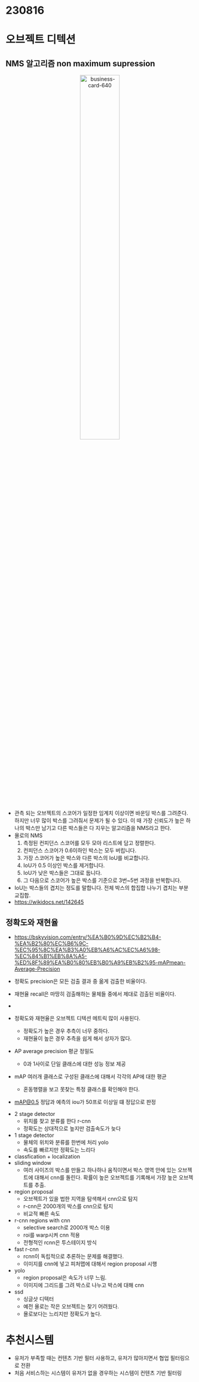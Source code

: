 # 230816

# 오브젝트 디텍션

## NMS 알고리즘 non maximum supression

<figure align="center">
<img src="https://wikidocs.net/images/page/142645/NMS.png" alt="business-card-640" border="0" width="50%">
</figure>

- 관측 되는 오브젝트의 스코어가 일정한 임계치 이상이면 바운딩 박스를 그려준다. 하지만 너무 많이 박스를 그려줘서 문제가 될 수 있다. 이 때 가장 신뢰도가 높은 하나의 박스만 남기고 다른 박스들은 다 지우는 알고리즘을 NMS라고 한다.
- 욜로의 NMS
  1. 측정된 컨피던스 스코어를 모두 모아 리스트에 담고 정렬한다.
  2. 컨피던스 스코어가 0.6이하인 박스는 모두 버립니다.
  3. 가장 스코어가 높은 박스와 다른 박스의 IoU를 비교합니다.
  4. IoU가 0.5 이상인 박스를 제거합니다.
  5. IoU가 낮은 박스들은 그대로 둡니다.
  6. 그 다음으로 스코어가 높은 박스를 기준으로 3번~5번 과정을 반복합니다.
- IoU는 박스들의 겹치는 정도를 말합니다. 전체 박스의 합집합 나누기 겹치는 부분 교집합.
- https://wikidocs.net/142645

## 정확도와 재현율

- https://bskyvision.com/entry/%EA%B0%9D%EC%B2%B4-%EA%B2%80%EC%B6%9C-%EC%95%8C%EA%B3%A0%EB%A6%AC%EC%A6%98-%EC%84%B1%EB%8A%A5-%ED%8F%89%EA%B0%80%EB%B0%A9%EB%B2%95-mAPmean-Average-Precision

- 정확도 precision은 모든 검출 결과 중 옮게 검출한 비율이다.
- 재현율 recall은 마땅히 검출해하는 물체들 중에서 제대로 검출된 비율이다.
-
- 정확도와 재현율은 오브젝트 디텍션 메트릭 많이 사용된다.
  - 정확도가 높은 경우 추측이 너무 중하다.
  - 재현율이 높은 경우 추측을 쉽게 해서 상자가 많다.
- AP average precision 평균 정밀도
  - 0과 1사이로 단일 클래스에 대한 성능 정보 제공
- mAP 여러개 클래스로 구성된 클래스에 대해서 각각의 AP에 대한 평균
  - 혼동행렬을 보고 못찾는 특정 클래스를 확인해야 한다.
- mAP@0.5 정답과 예측의 iou가 50프로 이상일 떄 정답으로 판정

* 2 stage detector
  - 위치를 찾고 분류를 한다 r-cnn
  - 정확도는 상대적으로 높지만 검출속도가 늦다
* 1 stage detector
  - 물체의 위치와 분류를 한번에 처리 yolo
  - 속도를 빠르지만 정확도는 느리다
* classfication + localization
* sliding window
  - 여러 사이즈의 박스를 만들고 하나하나 움직이면서 박스 영역 안에 있는 오브젝트에 대해서 cnn를 돌린다. 확률이 높은 오브젝트를 기록해서 가장 높은 오브젝트를 추출.
* region proposal
  - 오브젝트가 있을 법한 지역을 탐색해서 cnn으로 탐지
  - r-cnn은 2000개의 박스를 cnn으로 탐지
  - 비교적 빠른 속도
* r-cnn regions with cnn
  - selective search로 2000개 박스 이용
  - roi를 warp시켜 cnn 적용
  - 전형적인 rcnn은 투스테이지 방식
* fast r-cnn
  - rcnn이 독립적으로 추론하는 문제를 해결했다.
  - 이미지를 cnn에 넣고 피처맵에 대해서 region proposal 시행
* yolo
  - region proposal은 속도가 너무 느림.
  - 이미지에 그리드를 그려 박스로 나누고 박스에 대해 cnn
* ssd
  - 싱글샷 디텍터
  - 예전 욜로는 작은 오브젝트는 찾기 어려웠다.
  - 욜로보다는 느리지만 정확도가 높다.

# 추천시스템

- 유저가 부족할 때는 컨텐츠 기반 필터 사용하고, 유저가 많아지면서 협업 필터링으로 전환
- 처음 서비스하는 시스템이 유저가 없을 경우하는 시스템이 컨텐츠 기반 필터링
